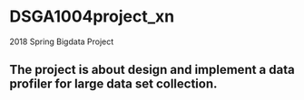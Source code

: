 
# DSGA1004project_xn
2018 Spring Bigdata Project

## The project is about design and implement a data profiler for large data set collection.

<!--
## April 16-17 (day before your meeting):
<br>
Prepare a 3-page document and submit to NYU Classes describing your preliminary results and any updates. The evaluation metrics for the milestones report are as follows: 
<br>
• Introduction – 2 points 
<br>
• Problem formulation – 2 points 
<br>
• Related works and references – 2 points 
<br>
• Methods, architecture and design – 4 points 
<br>
• Preliminary results – 3 points 
<br>
• Technical depth and innovation – 3 points 
<br>
• Code repository, correctness, and readability – 4 points The document must follow the ACM Proceedings Format, using either the samplesigconf.tex template provided at https://www.acm.org/publications/proceedingstemplate for LaTeX (version 2e). 
-->
